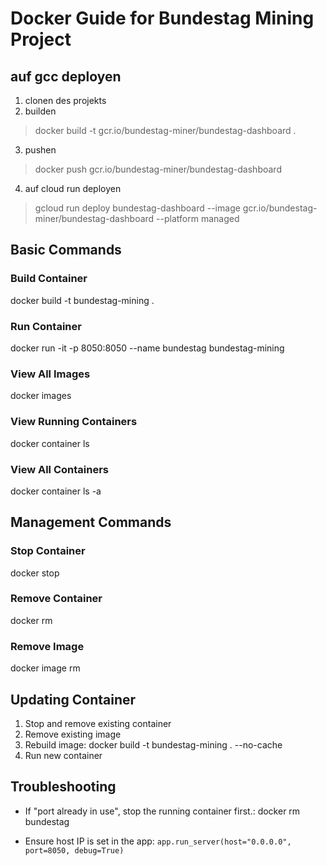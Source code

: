 # Docker Guide for Bundestag Mining Project
## auf gcc deployen
1. clonen des projekts
2. builden
>  docker build -t gcr.io/bundestag-miner/bundestag-dashboard .

3. pushen
> docker push gcr.io/bundestag-miner/bundestag-dashboard

4. auf cloud run deployen
> gcloud run deploy bundestag-dashboard --image gcr.io/bundestag-miner/bundestag-dashboard --platform managed

## Basic Commands

### Build Container
docker build -t bundestag-mining .

### Run Container
docker run -it -p 8050:8050 --name bundestag bundestag-mining

### View All Images
docker images

### View Running Containers
docker container ls

### View All Containers
docker container ls -a

## Management Commands

### Stop Container
docker stop <Container ID>

### Remove Container
docker rm <Container ID>

### Remove Image
docker image rm <Image ID>

## Updating Container

1. Stop and remove existing container
2. Remove existing image
3. Rebuild image:
docker build -t bundestag-mining . --no-cache
4. Run new container

## Troubleshooting

- If "port already in use", stop the running container first.:
docker rm bundestag

- Ensure host IP is set in the app: `app.run_server(host="0.0.0.0", port=8050, debug=True)`